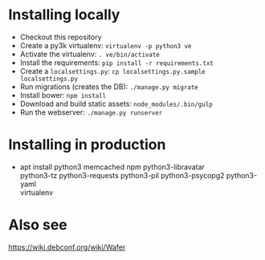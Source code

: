 # Installing locally

* Checkout this repository
* Create a py3k virtualenv: `virtualenv -p python3 ve`
* Activate the virtualenv: `. ve/bin/activate`
* Install the requirements: `pip install -r requirements.txt`
* Create a `localsettings.py`: `cp localsettings.py.sample localsettings.py`
* Run migrations (creates the DB): `./manage.py migrate`
* Install bower: `npm install`
* Download and build static assets: `node_modules/.bin/gulp`
* Run the webserver: `./manage.py runserver`

# Installing in production
* apt install python3 memcached npm python3-libravatar \
  python3-tz python3-requests python3-pil python3-psycopg2 python3-yaml \
  virtualenv

# Also see

https://wiki.debconf.org/wiki/Wafer
